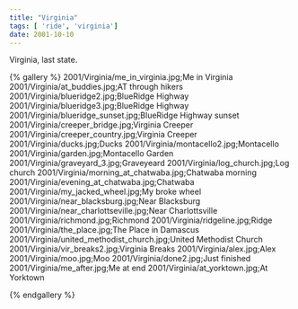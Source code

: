 ```yaml
---
title: "Virginia"
tags: [ 'ride', 'virginia']
date: 2001-10-10
---
```

Virginia, last state.

{% gallery %} 
2001/Virginia/me_in_virginia.jpg;Me in Virginia
2001/Virginia/at_buddies.jpg;AT through hikers
2001/Virginia/blueridge2.jpg;BlueRidge Highway
2001/Virginia/blueridge3.jpg;BlueRidge Highway
2001/Virginia/blueridge_sunset.jpg;BlueRidge Highway sunset
2001/Virginia/creeper_bridge.jpg;Virginia Creeper
2001/Virginia/creeper_country.jpg;Virginia Creeper
2001/Virginia/ducks.jpg;Ducks
2001/Virginia/montacello2.jpg;Montacello
2001/Virginia/garden.jpg;Montacello Garden
2001/Virginia/graveyard_3.jpg;Graveyeard
2001/Virginia/log_church.jpg;Log church
2001/Virginia/morning_at_chatwaba.jpg;Chatwaba morning
2001/Virginia/evening_at_chatwaba.jpg;Chatwaba
2001/Virginia/my_jacked_wheel.jpg;My broke wheel
2001/Virginia/near_blacksburg.jpg;Near Blacksburg
2001/Virginia/near_charlottseville.jpg;Near Charlottsville
2001/Virginia/richmond.jpg;Richmond
2001/Virginia/ridgeline.jpg;Ridge
2001/Virginia/the_place.jpg;The Place in Damascus
2001/Virginia/united_methodist_church.jpg;United Methodist Church
2001/Virginia/vir_breaks2.jpg;Virginia Breaks
2001/Virginia/alex.jpg;Alex
2001/Virginia/moo.jpg;Moo
2001/Virginia/done2.jpg;Just finished
2001/Virginia/me_after.jpg;Me at end
2001/Virginia/at_yorktown.jpg;At Yorktown

{% endgallery %}
